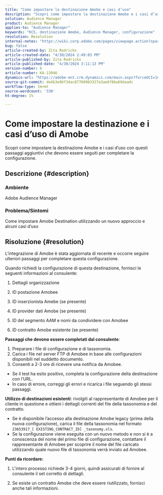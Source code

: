```yaml
---
title: "Come impostare la destinazione Amobe e casi d’uso"
description: "Scopri come impostare la destinazione Amobe e i casi d’uso"
solution: Audience Manager
product: Audience Manager
applies-to: "Audience Manager"
keywords: "KCS, destinazione Amobe, Audience Manager, configurazione"
resolution: Resolution
internal-notes: "https://wiki.corp.adobe.com/pages/viewpage.action?spaceKey=MCPI&title=Turn+Amobee+-+AAM+Destination"
bug: false
article-created-by: Zita Rodricks
article-created-date: "4/30/2024 2:49:03 PM"
article-published-by: Zita Rodricks
article-published-date: "4/30/2024 3:11:13 PM"
version-number: 6
article-number: KA-13946
dynamics-url: "https://adobe-ent.crm.dynamics.com/main.aspx?forceUCI=1&pagetype=entityrecord&etn=knowledgearticle&id=3c9fbec2-0007-ef11-9f8a-6045bd026dc7"
source-git-commit: de4b3e96f34ac87760983327a3ae6f86a69daadc
workflow-type: tm+mt
source-wordcount: '330'
ht-degree: 1%

---
```


# Come impostare la destinazione e i casi d’uso di Amobe


Scopri come impostare la destinazione Amobe e i casi d’uso con questi passaggi aggiuntivi che devono essere seguiti per completare la configurazione.

## Descrizione {#description}


### Ambiente

Adobe Audience Manager

### Problema/Sintomi

Come impostare Amobe Destination utilizzando un nuovo approccio e alcuni casi d’uso


## Risoluzione {#resolution}


L’integrazione di Amobe è stata aggiornata di recente e occorre seguire ulteriori passaggi per completare questa configurazione.

Quando richiedi la configurazione di questa destinazione, fornisci le seguenti informazioni al consulente:

1. Dettagli organizzazione

2. ID postazione Amobee

3. ID inserzionista Amebe (se presente)

4. ID provider dati Amobe (se presente)

5. ID del segmento AAM e nomi da condividere con Amobee

6. ID contratto Amobe esistente (se presente)

<b>Passaggi che devono essere completati dal consulente</b>:

1. Preparare i file di configurazione e di tassonomia.
2. Carica i file nel server FTP di Amobee in base alle configurazioni disponibili nel suddetto documento.
3. Consenti a 2-3 ore di ricevere una notifica da Amobee.


- Se il test ha esito positivo, completa la configurazione della destinazione con l’URL.
- In caso di errore, correggi gli errori e ricarica i file seguendo gli stessi passaggi.


<b>Utilizzo di destinazioni esistenti</b>: rivolgiti al rappresentante di Amobee per il cliente in questione e ottieni i dettagli correnti del file della tassonomia e del contratto.

- Se è disponibile l’accesso alla destinazione Amobe legacy (prima della nuova configurazione), carica il file della tassonomia nel formato `23653917_[ EXISTING_CONTRACT_ID] _taxonomy.xls`.
- Se la configurazione viene eseguita con un nuovo metodo e non si è a conoscenza del nome del primo file di configurazione, contattare il rappresentante di Amobee per scoprire il nome del file caricato utilizzando quale nuovo file di tassonomia verrà inviato ad Amobee.


<b>Punti da ricordare:</b>

1. L&#39;intero processo richiede 3-4 giorni, quindi assicurati di fornire al consulente il set corretto di dettagli.

2. Se esiste un contratto Amobe che deve essere riutilizzato, fornisci anche tali informazioni.
